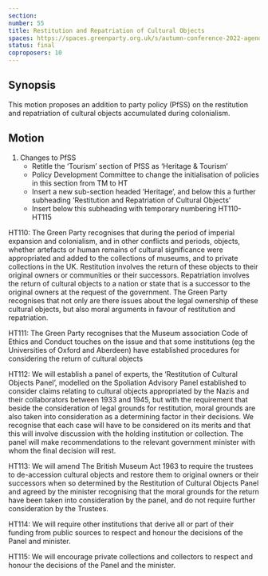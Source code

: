 ```yaml
---
section:
number: 55
title: Restitution and Repatriation of Cultural Objects
spaces: https://spaces.greenparty.org.uk/s/autumn-conference-2022-agenda-forum/?contentId=101276
status: final
coproposers: 10
---
```

## Synopsis
This motion proposes an addition to party policy (PfSS) on the restitution and repatriation of cultural objects accumulated during colonialism.

## Motion
1. Changes to PfSS
    - Retitle the ‘Tourism’ section of PfSS as ‘Heritage & Tourism’
    - Policy Development Committee to change the initialisation of policies in this section from TM to HT
    - Insert a new sub-section headed ‘Heritage’, and below this a further subheading ‘Restitution and Repatriation of Cultural Objects’
    - Insert below this subheading with temporary numbering HT110-HT115

HT110: The Green Party recognises that during the period of imperial expansion and colonialism, and in other conflicts and periods, objects, whether artefacts or human remains of cultural significance were appropriated and added to the collections of museums, and to private collections in the UK. Restitution involves the return of these objects to their original owners or communities or their successors. Repatriation involves the return of cultural objects to a nation or state that is a successor to the original owners at the request of the government. The Green Party recognises that not only are there issues about the legal ownership of these cultural objects, but also moral arguments in favour of restitution and repatriation.

HT111: The Green Party recognises that the Museum association Code of Ethics and Conduct touches on the issue and that some institutions (eg the Universities of Oxford and Aberdeen) have established procedures for considering the return of cultural objects

HT112: We will establish a panel of experts, the ‘Restitution of Cultural Objects Panel’, modelled on the Spoliation Advisory Panel established to consider claims relating to cultural objects appropriated by the Nazis and their collaborators between 1933 and 1945, but with the requirement that beside the consideration of legal grounds for restitution, moral grounds are also taken into consideration as a determining factor in their decisions. We recognise that each case will have to be considered on its merits and that this will involve discussion with the holding institution or collection. The panel will make recommendations to the relevant government minister with whom the final decision will rest.

HT113: We will amend The British Museum Act 1963 to require the trustees to de-accession cultural objects and restore them to original owners or their successors when so determined by the Restitution of Cultural Objects Panel and agreed by the minister recognising that the moral grounds for the return have been taken into consideration by the panel, and do not require further consideration by the Trustees.

HT114: We will require other institutions that derive all or part of their funding from public sources to respect and honour the decisions of the Panel and minister.

HT115: We will encourage private collections and collectors to respect and honour the decisions of the Panel and the minister.
